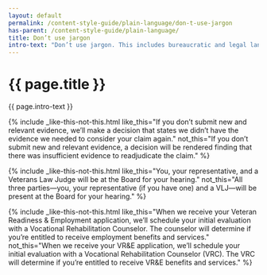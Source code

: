 ```yaml
---
layout: default
permalink: /content-style-guide/plain-language/don-t-use-jargon
has-parent: /content-style-guide/plain-language/
title: Don’t use jargon
intro-text: "Don’t use jargon. This includes bureaucratic and legal language as well as unnecessary acronyms and initialisms."
---
```


# {{ page.title }}

<div class="va-introtext" markdown="1">
   {{ page.intro-text }}
</div>

{% include _like-this-not-this.html like_this="If you don’t submit new and relevant evidence, we’ll make a decision that states we didn’t have the evidence we needed to consider your claim again." not_this="If you don’t submit new and relevant evidence, a decision will be rendered finding that there was insufficient evidence to readjudicate the claim." %}

{% include _like-this-not-this.html like_this="You, your representative, and a Veterans Law Judge will be at the Board for your hearing." not_this="All three parties—you, your representative (if you have one) and a VLJ—will be present at the Board for your hearing." %}

{% include _like-this-not-this.html like_this="When we receive your Veteran Readiness & Employment application, we’ll schedule your initial evaluation with a Vocational Rehabilitation Counselor. The counselor will determine if you’re entitled to receive employment benefits and services." not_this="When we receive your VR&E application, we’ll schedule your initial evaluation with a Vocational Rehabilitation Counselor (VRC). The VRC will determine if you’re entitled to receive VR&E benefits and services." %}

